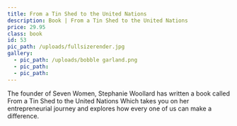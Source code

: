 ```yaml
---
title: From a Tin Shed to the United Nations
description: Book | From a Tin Shed to the United Nations
price: 29.95
class: book
id: 53
pic_path: /uploads/fullsizerender.jpg
gallery:
  - pic_path: /uploads/bobble garland.png
  - pic_path:
  - pic_path:
---
```



The founder of Seven Women, Stephanie Woollard has written a book called From a Tin Shed to the United Nations Which takes you on her entrepreneurial journey and explores how every one of us can make a difference.